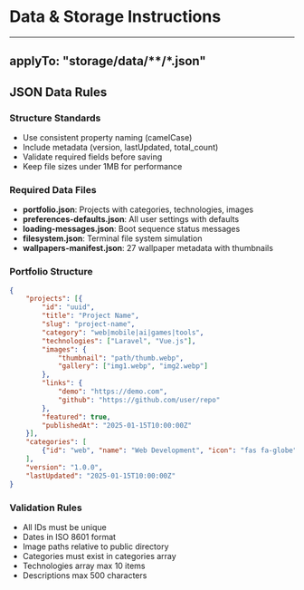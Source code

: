 # Data & Storage Instructions

---
applyTo: "storage/data/**/*.json"
---

## JSON Data Rules

### Structure Standards
- Use consistent property naming (camelCase)
- Include metadata (version, lastUpdated, total_count)
- Validate required fields before saving
- Keep file sizes under 1MB for performance

### Required Data Files
- **portfolio.json**: Projects with categories, technologies, images
- **preferences-defaults.json**: All user settings with defaults
- **loading-messages.json**: Boot sequence status messages
- **filesystem.json**: Terminal file system simulation
- **wallpapers-manifest.json**: 27 wallpaper metadata with thumbnails

### Portfolio Structure
```json
{
    "projects": [{
        "id": "uuid",
        "title": "Project Name",
        "slug": "project-name",
        "category": "web|mobile|ai|games|tools",
        "technologies": ["Laravel", "Vue.js"],
        "images": {
            "thumbnail": "path/thumb.webp",
            "gallery": ["img1.webp", "img2.webp"]
        },
        "links": {
            "demo": "https://demo.com",
            "github": "https://github.com/user/repo"
        },
        "featured": true,
        "publishedAt": "2025-01-15T10:00:00Z"
    }],
    "categories": [
        {"id": "web", "name": "Web Development", "icon": "fas fa-globe"}
    ],
    "version": "1.0.0",
    "lastUpdated": "2025-01-15T10:00:00Z"
}
```

### Validation Rules
- All IDs must be unique
- Dates in ISO 8601 format
- Image paths relative to public directory
- Categories must exist in categories array
- Technologies array max 10 items
- Descriptions max 500 characters